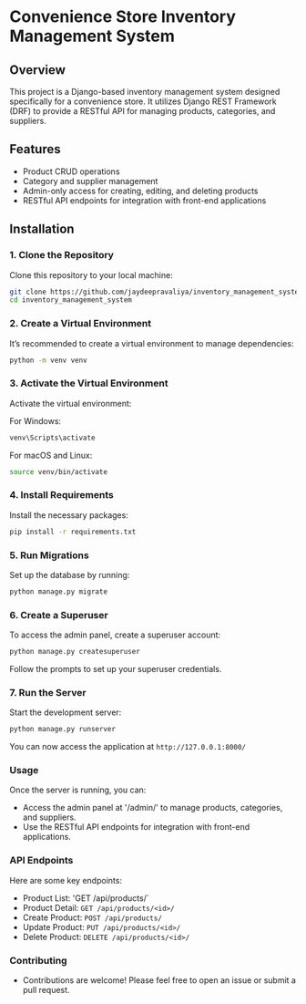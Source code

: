 # Convenience Store Inventory Management System

## Overview
This project is a Django-based inventory management system designed specifically for a convenience store. It utilizes Django REST Framework (DRF) to provide a RESTful API for managing products, categories, and suppliers.

## Features
- Product CRUD operations
- Category and supplier management
- Admin-only access for creating, editing, and deleting products
- RESTful API endpoints for integration with front-end applications

## Installation

### 1. Clone the Repository
Clone this repository to your local machine:

```bash
git clone https://github.com/jaydeepravaliya/inventory_management_system.git
cd inventory_management_system
```

### 2. Create a Virtual Environment
It’s recommended to create a virtual environment to manage dependencies:
```bash
python -m venv venv
```

### 3. Activate the Virtual Environment
Activate the virtual environment:

For Windows:
```bash
venv\Scripts\activate
```

For macOS and Linux:
```bash
source venv/bin/activate
```
### 4. Install Requirements
Install the necessary packages:
```bash
pip install -r requirements.txt
```

### 5. Run Migrations
Set up the database by running:

```bash
python manage.py migrate
```

### 6. Create a Superuser
To access the admin panel, create a superuser account:

```bash
python manage.py createsuperuser
```
Follow the prompts to set up your superuser credentials.

### 7. Run the Server
Start the development server:

```bash
python manage.py runserver
```

You can now access the application at `http://127.0.0.1:8000/`

### Usage
Once the server is running, you can:
- Access the admin panel at '/admin/' to manage products, categories, and suppliers.
- Use the RESTful API endpoints for integration with front-end applications.

### API Endpoints
Here are some key endpoints:

- Product List: 'GET /api/products/`
- Product Detail: `GET /api/products/<id>/`
- Create Product: `POST /api/products/`
- Update Product: `PUT /api/products/<id>/`
- Delete Product: `DELETE /api/products/<id>/`

### Contributing
- Contributions are welcome! Please feel free to open an issue or submit a pull request.









